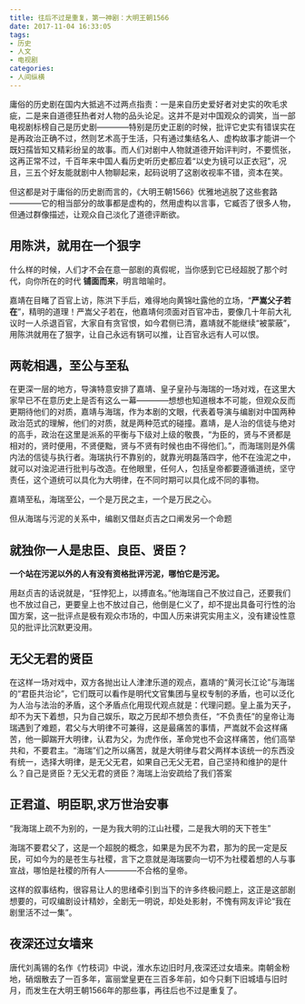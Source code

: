 ```yaml
---
title: 往后不过是重复，第一神剧：大明王朝1566
date: 2017-11-04 16:33:05
tags:
- 历史
- 人文
- 电视剧
categories:
- 人间纵横
---
```


庸俗的历史剧在国内大抵逃不过两点指责：一是来自历史爱好者对史实的吹毛求疵，二是来自道德狂热者对人物的品头论足。这并不是对中国观众的调笑，当一部电视剧标榜自己是历史剧————特别是历史正剧的时候，批评它史实有错误实在是再政治正确不过，然则艺术高于生活，只有通过集结名人、虚构故事才能讲一个既妇孺皆知又精彩纷呈的故事。而人们对剧中人物就道德开始评判时，不要慌张，这再正常不过，千百年来中国人看历史听历史都应着“以史为镜可以正衣冠”，况且，三五个好友能就剧中人物聊起来，起码说明了这剧收视率不错，资本在笑。

但这都是对于庸俗的历史剧而言的，《大明王朝1566》优雅地逃脱了这些套路————它的相当部分的故事都是虚构的，然用虚构以言事，它臧否了很多人物，但通过群像描述，让观众自己淡化了道德评断欲。

<!--more-->

## 用陈洪，就用在一个狠字

什么样的时候，人们才不会在意一部剧的真假呢，当你感到它已经超脱了那个时代，向你所在的时代 **铺面而来**，明言暗喻时。

嘉靖在目睹了百官上访，陈洪下手后，难得地向黄锦吐露他的立场，“**严嵩父子若在**”，精明的道理！严嵩父子若在，他嘉靖何须面对百官冲击，要像几十年前大礼议时一人杀退百官，大家自有贪官恨，如今君侧已清，嘉靖就不能继续“被蒙蔽”，用陈洪就用在了狠字，让自己永远有锅可以推，让百官永远有人可以恨。

## 两乾相遇，至公与至私

在更深一层的地方，导演特意安排了嘉靖、皇子皇孙与海瑞的一场对戏，在这里大家早已不在意历史上是否有这么一幕————想想也知道根本不可能，但观众反而更期待他们的对质，嘉靖与海瑞，作为本剧的文眼，代表着导演与编剧对中国两种政治范式的理解，他们的对质，就是两种范式的碰撞。嘉靖，是人治的信徒与绝对的高手，政治在这里是派系的平衡与下级对上级的敬畏，“为臣的，贤与不贤都是相对的，贤时便用，不贤便黜，贤与不贤有时候也由不得他们。”，而海瑞则是外儒内法的信徒与执行者。海瑞执行不靠别的，就靠光明磊落四字，他不在浊泥之中，就可以对浊泥进行批判与改造。在他眼里，任何人，包括皇帝都要遵循道统，坚守责任，这个道统可以具化为大明律，在不同时期可以具化成不同的事物。

嘉靖至私，海瑞至公，一个是万民之主，一个是万民之心。

但从海瑞与污泥的关系中，编剧又借赵贞吉之口阐发另一个命题

## 就独你一人是忠臣、良臣、贤臣？

**一个站在污泥以外的人有没有资格批评污泥，哪怕它是污泥。**

用赵贞吉的话说就是，“狂悖犯上，以搏直名。”他海瑞自己不放过自己，还要我们也不放过自己，更要皇上也不放过自己，他倒是仁义了，却不提出具备可行性的治国方案，这一批评点是极有观众市场的，中国人历来讲究实用主义，没有建设性意见的批评比沉默更没用。

## 无父无君的贤臣

在这样一场对戏中，双方各抛出让人津津乐道的观点，嘉靖的“黄河长江论”与海瑞的“君臣共治论”，它们既可以看作是明代文官集团与皇权专制的矛盾，也可以泛化为人治与法治的矛盾，这个矛盾点化用现代观点就是：代理问题。皇上虽为天子，却不为天下着想，只为自己娱乐，取之万民却不想负责任，“不负责任”的皇帝让海瑞遇到了难题，君父与大明律不可兼得，这是最痛苦的事情，严嵩就不会这样痛苦，他一脚踹开大明律，认君为父，为虎作伥，革命党也不会这样痛苦，他们高举共和，不要君主。“海瑞”们之所以痛苦，就是大明律与君父两样本该统一的东西没有统一，选择大明律，是无父无君，如果自己无父无君，自己坚持和维护的是什么？自己是贤臣？无父无君的贤臣？海瑞上治安疏给了我们答案

## 正君道、明臣职,求万世治安事

“我海瑞上疏不为别的，一是为我大明的江山社稷，二是我大明的天下苍生”

海瑞不要君父了，这是一个超脱的概念，如果是为民不为君，那为的民一定是反民，可如今为的是苍生与社稷，言下之意就是海瑞要向一切不为社稷着想的人与事宣战，哪怕是社稷的所有人————不合格的皇帝。

这样的叙事结构，很容易让人的思绪牵引到当下的许多终极问题上，这正是这部剧想要的，可叹编剧设计精妙，全剧无一明说，却处处影射，不愧有网友评论“我在剧里活不过一集”。

## 夜深还过女墙来

唐代刘禹锡的名作《竹枝词》中说，淮水东边旧时月,夜深还过女墙来。南朝金粉地，硝烟散去了一百多年，富丽堂皇更在三百多年前，如今只剩下旧城墙与旧时月，而发生在大明王朝1566年的那些事，再往后也不过是重复了。